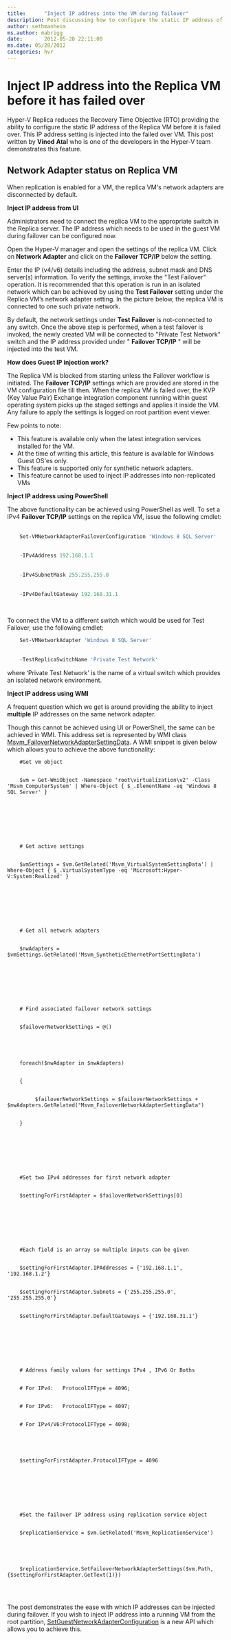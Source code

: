 ```yaml
---
title:      "Inject IP address into the VM during failover"
description: Post discussing how to configure the static IP address of the Replica VM before it has failed over.
author: sethmanheim
ms.author: mabrigg
date:       2012-05-28 22:11:00
ms.date: 05/28/2012
categories: hvr
---
```

# Inject IP address into the Replica VM before it has failed over
Hyper-V Replica reduces the Recovery Time Objective (RTO) providing the ability to configure the static IP address of the Replica VM before it is failed over. This IP address setting is injected into the failed over VM. This post written by **Vinod** **Atal** who is one of the developers in the Hyper-V team demonstrates this feature.

## Network Adapter status on Replica VM

When replication is enabled for a VM, the replica VM's network adapters are disconnected by default.

  
**Inject IP address from UI**

Administrators need to connect the replica VM to the appropriate switch in the Replica server. The IP address which needs to be used in the guest VM during failover can be configured now.

Open the Hyper-V manager and open the settings of the replica VM. Click on **Network Adapter** and click on the **Failover TCP/IP** below the setting.



Enter the IP (v4/v6) details including the address, subnet mask and DNS server(s) information. To verify the settings, invoke the "Test Failover" operation. It is recommended that this operation is run in an isolated network which can be achieved by using the **Test Failover** setting under the Replica VM’s network adapter setting. In the picture below, the replica VM is connected to one such private network.


By default, the network settings under **Test Failover** is not-connected to any switch. Once the above step is performed, when a test failover is invoked, the newly created VM will be connected to "Private Test Network" switch and the IP address provided under " **Failover TCP/IP** " will be injected into the test VM.

**How does Guest IP injection work?**

The Replica VM is blocked from starting unless the Failover workflow is initiated. The **Failover TCP/IP** settings which are provided are stored in the VM configuration file till then. When the replica VM is failed over, the KVP (Key Value Pair) Exchange integration component running within guest operating system picks up the staged settings and applies it inside the VM. Any failure to apply the settings is logged on root partition event viewer.

Few points to note:

  * This feature is available only when the latest integration services installed for the VM.
  * At the time of writing this article, this feature is available for Windows Guest OS'es only.
  * This feature is supported only for synthetic network adapters.
  * This feature cannot be used to inject IP addresses into non-replicated VMs



**Inject IP address using PowerShell**

The above functionality can be achieved using PowerShell as well. To set a IPv4 **Failover TCP/IP** settings on the replica VM, issue the following cmdlet:  
    
```powershell
    Set-VMNetworkAdapterFailoverConfiguration 'Windows 8 SQL Server' 
    
    
    -IPv4Address 192.168.1.1 
    
    
    -IPv4SubnetMask 255.255.255.0 
    
    
    -IPv4DefaultGateway 192.168.31.1
```
 

To connect the VM to a different switch which would be used for Test Failover, use the following cmdlet:
    
```powershell
    Set-VMNetworkAdapter 'Windows 8 SQL Server' 
    
    
    -TestReplicaSwitchName 'Private Test Network'
```
where ‘Private Test Network’ is the name of a virtual switch which provides an isolated network environment.

**Inject IP address using WMI**

A frequent question which we get is around providing the ability to inject **multiple** IP addresses on the same network adapter.

Though this cannot be achieved using UI or PowerShell, the same can be achieved in WMI. This address set is represented by WMI class [Msvm_FailoverNetworkAdapterSettingData](/windows/win32/hyperv_v2/msvm-failovernetworkadaptersettingdata). A WMI snippet is given below which allows you to achieve the above functionality:

```wmi
    #Get vm object 
    
    
    $vm = Get-WmiObject -Namespace 'root\virtualization\v2' -Class 'Msvm_ComputerSystem' | Where-Object { $_.ElementName -eq 'Windows 8 SQL Server' } 
    
    
     
    
    
     
    
    
    # Get active settings 
    
    
    $vmSettings = $vm.GetRelated('Msvm_VirtualSystemSettingData') | Where-Object { $_.VirtualSystemType -eq 'Microsoft:Hyper-V:System:Realized' } 
    
    
     
    
    
     
    
    
    # Get all network adapters 
    
    
    $nwAdapters = $vmSettings.GetRelated('Msvm_SyntheticEthernetPortSettingData') 
    
    
     
    
    
     
    
    
    # Find associated failover network settings 
    
    
    $failoverNetworkSettings = @() 
    
    
     
    
    
    foreach($nwAdapter in $nwAdapters) 
    
    
    { 
    
    
         $failoverNetworkSettings = $failoverNetworkSettings + $nwAdapters.GetRelated("Msvm_FailoverNetworkAdapterSettingData") 
    
    
    }   
    
    
     
    
    
     
    
    
    #Set two IPv4 addresses for first network adapter 
    
    
    $settingForFirstAdapter = $failoverNetworkSettings[0] 
    
    
     
    
    
     
    
    
    #Each field is an array so multiple inputs can be given 
    
    
    $settingForFirstAdapter.IPAddresses = {'192.168.1.1', '192.168.1.2'} 
    
    
    $settingForFirstAdapter.Subnets = {'255.255.255.0', '255.255.255.0'} 
    
    
    $settingForFirstAdapter.DefaultGateways = {'192.168.31.1'}   
    
    
     
    
    
     
    
    
    # Address family values for settings IPv4 , IPv6 Or Boths 
    
    
    # For IPv4:   ProtocolIFType = 4096; 
    
    
    # For IPv6:   ProtocolIFType = 4097; 
    
    
    # For IPv4/V6:ProtocolIFType = 4098; 
    
    
     
    
    
    $settingForFirstAdapter.ProtocolIFType = 4096
    
    
     
    
    
     
    
    
    #Set the failover IP address using replication service object 
    
    
    $replicationService = $vm.GetRelated('Msvm_ReplicationService') 
    
    
     
    
    
    $replicationService.SetFailoverNetworkAdapterSettings($vm.Path, {$settingForFirstAdapter.GetText(1)}) 
    
```


 

The post demonstrates the ease with which IP addresses can be injected during failover. If you wish to inject IP address into a running VM from the root partition, [SetGuestNetworkAdapterConfiguration](/windows/win32/hyperv_v2/setguestnetworkadapterconfiguration-msvm-virtualsystemmanagementservice) is a new API which allows you to achieve this.
